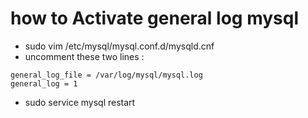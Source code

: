 # how to Activate general log mysql

- sudo vim /etc/mysql/mysql.conf.d/mysqld.cnf
- uncomment these two lines :
```
general_log_file = /var/log/mysql/mysql.log
general_log = 1
```
- sudo service mysql restart
